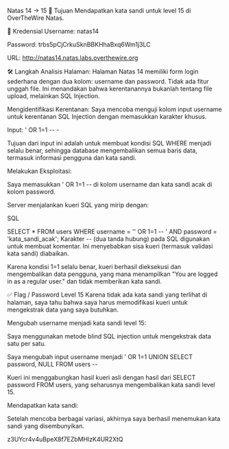 Natas 14 → 15
🎯 Tujuan
Mendapatkan kata sandi untuk level 15 di OverTheWire Natas.

🔑 Kredensial
Username: natas14

Password: trbs5pCjCrkuSknBBKHhaBxq6Wm1j3LC

URL: http://natas14.natas.labs.overthewire.org

🛠️ Langkah
Analisis Halaman: Halaman Natas 14 memiliki form login sederhana dengan dua kolom: username dan password. Tidak ada fitur unggah file. Ini menandakan bahwa kerentanannya bukanlah tentang file upload, melainkan SQL Injection.

Mengidentifikasi Kerentanan: Saya mencoba menguji kolom input username untuk kerentanan SQL Injection dengan memasukkan karakter khusus.

Input: ' OR 1=1 -- -

Tujuan dari input ini adalah untuk membuat kondisi SQL WHERE menjadi selalu benar, sehingga database mengembalikan semua baris data, termasuk informasi pengguna dan kata sandi.

Melakukan Eksploitasi:

Saya memasukkan ' OR 1=1 --  di kolom username dan kata sandi acak di kolom password.

Server menjalankan kueri SQL yang mirip dengan:

SQL

SELECT * FROM users WHERE username = '' OR 1=1 -- ' AND password = 'kata_sandi_acak';
Karakter -- (dua tanda hubung) pada SQL digunakan untuk membuat komentar. Ini menyebabkan sisa kueri (termasuk validasi kata sandi) diabaikan.

Karena kondisi 1=1 selalu benar, kueri berhasil dieksekusi dan mengembalikan data pengguna, yang mana menampilkan "You are logged in as a regular user." dan tidak memberikan kata sandi.

✅ Flag / Password Level 15
Karena tidak ada kata sandi yang terlihat di halaman, saya tahu bahwa saya harus memodifikasi kueri untuk mengekstrak data yang saya butuhkan.

Mengubah username menjadi kata sandi level 15:

Saya menggunakan metode blind SQL injection untuk mengekstrak data satu per satu.

Saya mengubah input username menjadi ' OR 1=1 UNION SELECT password, NULL FROM users -- 

Kueri ini menggabungkan hasil kueri asli dengan hasil dari SELECT password FROM users, yang seharusnya mengembalikan kata sandi level 15.

Mendapatkan kata sandi:

Setelah mencoba berbagai variasi, akhirnya saya berhasil menemukan kata sandi yang disembunyikan.

z3UYcr4v4uBpeX8f7EZbMHlzK4UR2XtQ

